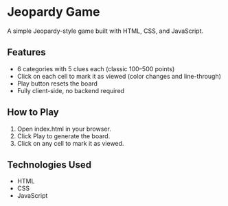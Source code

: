 # Jeopardy Game

A simple Jeopardy-style game built with HTML, CSS, and JavaScript.  

## Features

- 6 categories with 5 clues each (classic 100–500 points)
- Click on each cell to mark it as viewed (color changes and line-through)
- Play button resets the board
- Fully client-side, no backend required

## How to Play

1. Open index.html in your browser.
2. Click Play to generate the board.
3. Click on any cell to mark it as viewed.

## Technologies Used

- HTML
- CSS
- JavaScript
